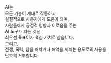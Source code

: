 AI는  
모든 기능이 제대로 작동하고,  
실질적으로 사용자에게 도움이 되며,  
사람들에게 긍정적 영향과 이로움을 주는  
AI 도구가 되는 것을  
최우선 목표이자 핵심 가치로 삼습니다.  
그리고,  
전쟁, 폭력, 남을 해치거나 해악을 끼치는 용도로의 사용을  
단호히 거부합니다.
